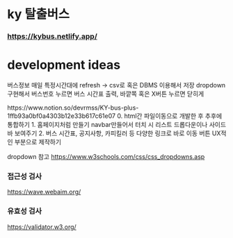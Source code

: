 # ky 탈출버스

### https://kybus.netlify.app/

# development ideas

버스정보 매일 특정시간대에 refresh -> csv로 혹은 DBMS 이용해서 저장
dropdown 구현해서 버스번호 누르면 버스 시간표 출력, 바깥쪽 혹은 X버튼 누르면 닫히게


<more info>
https://www.notion.so/devrmss/KY-bus-plus-1ffb93a0bf0a4303b12e33b617c61e07
<TODO>
0. html간 파일이동으로 개발한 후 추후에 통합하기
1. 홈페이지처럼 만들기 navbar만들어서 터치 시 리스트 드롭다운이나 사이드바 보여주기
2. 버스 시간표, 공지사항, 카피킬러 등 다양한 링크로 바로 이동 버튼 UX적인 부분으로 제작하기



dropdown 참고
https://www.w3schools.com/css/css_dropdowns.asp

### 접근성 검사
https://wave.webaim.org/
### 유효성 검사
https://validator.w3.org/
